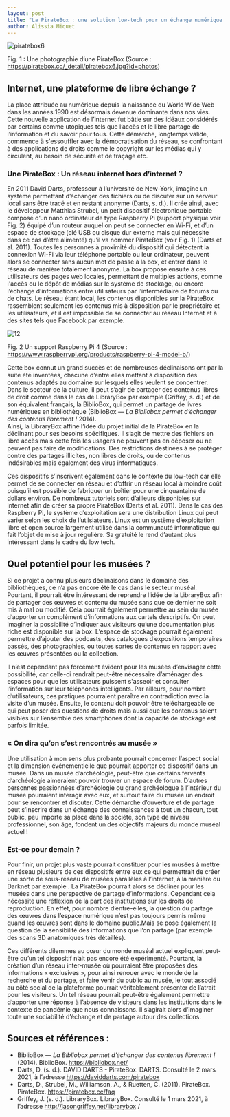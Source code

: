 ```yaml
---
layout: post
title: "La PirateBox : une solution low-tech pour un échange numérique plus libre ?"
author: Alissia Miquet 
---
```


![piratebox6](https://user-images.githubusercontent.com/77698526/110889574-b1b21f00-82ee-11eb-9e9f-f8c86e3d35a5.jpg)

Fig. 1 : Une photographie d’une PirateBox
(Source : https://piratebox.cc/_detail/piratebox6.jpg?id=photos)

## Internet, une plateforme de libre échange ?
La place attribuée au numérique depuis la naissance du World Wide Web dans les années 1990 est désormais devenue dominante dans nos vies.
Cette nouvelle application de l’internet fut bâtie sur des idéaux considérés par certains comme utopiques tels que l’accès et le libre partage de l’information et du savoir pour tous.
Cette démarche, longtemps valide, commence à s'essouffler avec la démocratisation du réseau, se confrontant à des applications de droits comme le copyright sur les médias qui y circulent,
au besoin de sécurité et de traçage etc.

### Une PirateBox : Un réseau internet hors d’internet ?
En 2011 David Darts, professeur à l’université de New-York, imagine un système permettant d’échanger des fichiers ou de discuter sur un serveur local sans être tracé et en restant anonyme (Darts, s. d.).
Il crée ainsi, avec le développeur Matthias Strubel, un petit dispositif électronique portable composé d’un nano ordinateur de type Raspberry Pi (support physique voir Fig. 2) équipé d’un routeur auquel on peut se connecter en Wi-Fi, et d’un espace de stockage (clé USB ou disque dur externe mais qui nécessite dans ce cas d’être alimenté) qu’il va nommer PirateBox (voir Fig. 1) (Darts et al. 2011).
Toutes les personnes à proximité du dispositif qui détectent la connexion Wi-Fi via leur téléphone portable ou leur ordinateur, peuvent alors se connecter sans aucun mot de passe à la box,
et entrer dans le réseau de manière totalement anonyme. La box propose ensuite à ces utilisateurs des pages web locales, permettant de multiples actions, comme l'accès ou le dépôt de médias sur
le système de stockage, ou encore l’échange d’informations entre utilisateurs par l’intermédiaire de forums ou de chats. Le réseau étant local, les contenus disponibles sur la PirateBox rassemblent seulement les contenus mis à disposition par le propriétaire et les utilisateurs, et il est impossible de se connecter au réseau Internet et à des sites tels que Facebook par exemple.

![12](https://user-images.githubusercontent.com/77698526/110890012-824fe200-82ef-11eb-9136-2654d2856120.png)


Fig. 2 Un support Raspberry Pi 4
(Source : https://www.raspberrypi.org/products/raspberry-pi-4-model-b/)

Cette box connut un grand succès et de nombreuses déclinaisons ont par la suite été inventées, chacune d’entre elles mettant à disposition des contenus adaptés au domaine sur lesquels elles veulent se concentrer. Dans le secteur de la culture, il peut s’agir de partager des contenus libres de droit comme dans le cas de LibraryBox par exemple (Griffey, s. d.) et de son équivalent français, la BiblioBox, qui permet un partage de livres numériques en bibliothèque (BiblioBox — *La Bibliobox permet d’échanger des contenus librement !* 2014).  
Ainsi, la LibraryBox affine l’idée du projet initial de la PirateBox en la déclinant pour ses besoins spécifiques. Il s’agit de mettre des fichiers en libre accès mais cette fois les usagers ne peuvent pas en déposer ou ne peuvent pas faire de modifications. Des restrictions destinées à se protéger contre des partages illicites, non libres de droits, ou de contenus indésirables mais également des virus informatiques.

Ces dispositifs s’inscrivent également dans le contexte du low-tech car elle permet de se connecter en réseau et d’offrir un réseau local à moindre coût puisqu’il est possible de fabriquer un boîtier pour une cinquantaine de dollars environ. De nombreux tutoriels sont d’ailleurs disponibles sur internet afin de créer sa propre PirateBox (Darts et al. 2011).
Dans le cas des Raspberry Pi, le système d’exploitation sera une distribution Linux qui peut varier selon les choix de l’utilsiateurs. Linux est un système d’exploitation libre et open source largement utilisé dans la communauté informatique qui fait l’objet de mise à jour régulière. Sa gratuité le rend d’autant plus intéressant dans le cadre du low tech.

## Quel potentiel pour les musées ?
Si ce projet a connu plusieurs déclinaisons dans le domaine des bibliothèques, ce n’a pas encore été le cas dans le secteur muséal. Pourtant, il pourrait être intéressant de reprendre l’idée de la LibraryBox afin de partager des œuvres et contenu du musée sans que ce dernier ne soit mis à mal ou modifié. Cela pourrait également permettre au sein du musée d’apporter un complément d’informations aux cartels descriptifs. On peut imaginer la possibilité d’indiquer aux visiteurs qu’une documentation plus riche est disponible sur la box. L’espace de stockage pourrait également permettre d’ajouter des podcasts, des catalogues d’expositions temporaires passés, des photographies, ou toutes sortes de contenus en rapport avec les œuvres présentées ou la collection. 

Il n’est cependant pas forcément évident pour les musées d’envisager cette possibilité, car celle-ci rendrait peut-être nécessaire d’aménager des espaces pour que les utilisateurs puissent s'asseoir et consulter l’information sur
leur téléphones intelligents. Par ailleurs, pour nombre d’utilisateurs, ces pratiques pourraient paraître en contradiction avec la visite d’un musée. Ensuite, le contenu doit pouvoir être téléchargeable ce qui peut poser des questions de droits mais aussi que les contenus soient visibles sur l’ensemble des smartphones dont la capacité de stockage est parfois limitée.

### « On dira qu’on s’est rencontrés au musée »
Une utilisation à mon sens plus probante pourrait concerner l’aspect social et la dimension événementielle que pourrait apporter ce dispositif dans un musée. Dans un musée d’archéologie, peut-être que certains fervents d’archéologie aimeraient pouvoir trouver un espace de forum. D’autres personnes passionnées d’archéologie ou grand archéologue à l’intérieur du musée pourraient interagir avec eux, et surtout faire du musée un endroit pour se rencontrer et discuter.
Cette démarche d’ouverture et de partage peut s’inscrire dans un échange des connaissances à tout un chacun, tout public, peu importe sa place dans la société, son type de niveau professionnel, son âge, fondent un des objectifs majeurs du monde muséal actuel !

### Est-ce pour demain ?
Pour finir, un projet plus vaste pourrait constituer pour les musées à mettre en réseau plusieurs de ces dispositifs entre eux ce qui permettrait de créer une sorte de sous-réseau de musées parallèles à l’internet, à la manière du Darknet par exemple .
La PirateBox pourrait alors se décliner pour les musées dans une perspective de partage d’informations. Cependant cela nécessite une réflexion de la part des institutions sur les droits de reproduction. En effet, pour nombre d’entre-elles, la question du partage des œuvres dans l’espace numérique n’est pas toujours permis même quand les œuvres sont dans le domaine public.Mais se pose également la question de la sensibilité des informations que l’on partage (par exemple des scans 3D anatomiques très détaillés).

Ces différents dilemmes au cœur du monde muséal actuel expliquent peut-être qu’un tel dispositif n’ait pas encore été expérimenté. Pourtant, la création d’un réseau inter-musée où pourraient être proposées des informations « exclusives », pour ainsi renouer avec le monde de la recherche et du partage, et faire venir du public au musée, le tout associé au côté social de la plateforme pourrait véritablement présenter de l’atrait pour les visiteurs. Un tel réseau pourrait peut-être également permettre d’apporter une réponse à l’absence de visiteurs dans les institutions dans le contexte de pandémie que nous connaissons. Il s’agirait alors d’imaginer toute une sociabilité d’échange et de partage autour des collections.

## Sources et références :

- BiblioBox — *La Bibliobox permet d’échanger des contenus librement !* (2014). BiblioBox. https://bibliobox.net/
- Darts, D. (s. d.). DAVID DARTS - PirateBox. DARTS. Consulté le 2 mars 2021, à l’adresse https://daviddarts.com/piratebox
- Darts, D., Strubel, M., Williamson, A., & Ruetten, C. (2011). PirateBox. PirateBox. https://piratebox.cc/faq
- Griffey, J. (s. d.). LibraryBox. LibraryBox. Consulté le 1 mars 2021, à l’adresse http://jasongriffey.net/librarybox /
